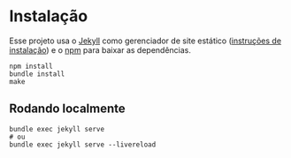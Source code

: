 Instalação
==========
Esse projeto usa o [Jekyll](https://jekyllrb.com/) como gerenciador de site estático ([instruções de instalação](https://jekyllrb.com/docs/installation/)) e o [npm](https://npmjs.com) para baixar as dependências.

```
npm install
bundle install
make
```

Rodando localmente
------------------
```
bundle exec jekyll serve
# ou
bundle exec jekyll serve --livereload
```

